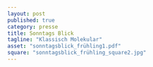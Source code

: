 ```yaml
---
layout: post
published: true
category: presse
title: Sonntags Blick
tagline: "Klassisch Molekular"
asset: "sonntagsblick_frühling1.pdf"
square: "sonntagsblick_frühling_square2.jpg"
---
```

